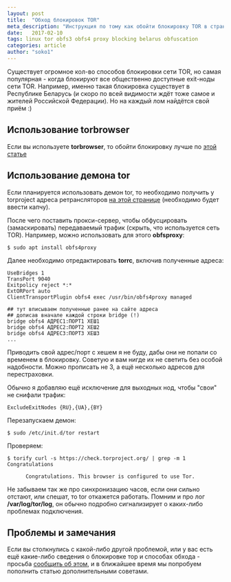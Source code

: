 ```yaml
---
layout: post
title:  "Обход блокировок TOR"
meta_description: "Инструкция по тому как обойти блокировку TOR в странах где закрыты все exit-ноды сети"
date:   2017-02-10
tags: linux tor obfs3 obfs4 proxy blocking belarus obfuscation
categories: article
author: "soko1"
---
```


Существует огромное кол-во способов блокировки сети TOR, но самая популярная - когда блокируют все общественно доступные exit-ноды сети TOR. Например, именно такая блокировка существует в Республике Беларусь (и скоро по всей видимости ждёт тоже самое и жителей Российской Федерации). Но на каждый лом найдётся свой приём :)

## Использование torbrowser

Если вы используете **torbrowser**, то обойти блокировку лучше по [этой статье](https://cryptopunks.org/article/how+to+unblock+tor+through+torbrowser/) 

## Использование демона tor

Если планируется использовать демон tor, то необходимо получить у torproject адреса ретрансляторов <a href="https://bridges.torproject.org/bridges?transport=obfs4" target="_blank">на этой странице</a> (необходимо будет ввести капчу).

После чего поставить прокси-сервер, чтобы обфусцировать (замаскировать) передаваемый трафик (скрыть, что используется сеть TOR). Например, можно использовать для этого **obfsproxy**:

```
$ sudo apt install obfs4proxy
```

Далее необходимо отредактировать **torrc**, включив полученные адреса:

```
UseBridges 1
TransPort 9040
Exitpolicy reject *:*
ExtORPort auto
ClientTransportPlugin obfs4 exec /usr/bin/obfs4proxy managed

## тут вписываем полученные ранее на сайте адреса
## дописав вначале каждой строки bridge (!)
bridge obfs4 АДРЕС1:ПОРТ1 ХЕШ1
bridge obfs4 АДРЕС2:ПОРТ2 ХЕШ2
bridge obfs4 АДРЕС3:ПОРТ3 ХЕШ3
...
```

Приводить свой адрес/порт с хешем я не буду, дабы они не попали со временем в блокировку. Советую и вам нигде их не светить без особой надобности. Можно прописать не 3, а ещё несколько адресов для перестраховки.


Обычно я добавляю ещё исключение для выходных нод, чтобы "свои" не снифали трафик:

```
ExcludeExitNodes {RU},{UA},{BY}
```

Перезапускаем демон:

```
$ sudo /etc/init.d/tor restart
```

Проверяем:

```
$ torify curl -s https://check.torproject.org/ | grep -m 1 Congratulations

      Congratulations. This browser is configured to use Tor.
```

Не забываем так же про синхронизацию часов, если они сильно отстают, или спешат, то tor откажется работать. Помним и про лог **/var/log/tor/log**, он обычно подробно сигнализирует о каких-либо проблемах подключения.

## Проблемы и замечания

Если вы столкнулись с какой-либо другой проблемой, или у вас есть ещё какие-либо сведения о блокировке тор и способах обхода - просьба [сообщить об этом](/contacts), и в ближайшее время мы попробуем пополнить статью дополнительными советами.
